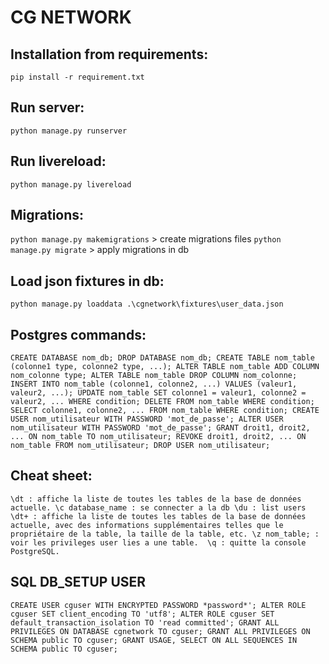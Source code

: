 # CG NETWORK

## Installation from requirements:
`pip install -r requirement.txt`

## Run server:
`python manage.py runserver`

## Run livereload:
`python manage.py livereload`

## Migrations:
`python manage.py makemigrations` > create migrations files
`python manage.py migrate` > apply migrations in db

## Load json fixtures in db:
`python manage.py loaddata .\cgnetwork\fixtures\user_data.json`


## Postgres commands:
`CREATE DATABASE nom_db;
DROP DATABASE nom_db;
CREATE TABLE nom_table (colonne1 type, colonne2 type, ...);
ALTER TABLE nom_table ADD COLUMN nom_colonne type;
ALTER TABLE nom_table DROP COLUMN nom_colonne;
INSERT INTO nom_table (colonne1, colonne2, ...) VALUES (valeur1, valeur2, ...);
UPDATE nom_table SET colonne1 = valeur1, colonne2 = valeur2, ... WHERE condition;
DELETE FROM nom_table WHERE condition;
SELECT colonne1, colonne2, ... FROM nom_table WHERE condition;
CREATE USER nom_utilisateur WITH PASSWORD 'mot_de_passe';
ALTER USER nom_utilisateur WITH PASSWORD 'mot_de_passe';
GRANT droit1, droit2, ... ON nom_table TO nom_utilisateur;
REVOKE droit1, droit2, ... ON nom_table FROM nom_utilisateur;
DROP USER nom_utilisateur;`

## Cheat sheet:
`\dt : affiche la liste de toutes les tables de la base de données actuelle.
\c database_name : se connecter a la db
\du : list users
\dt+ : affiche la liste de toutes les tables de la base de données actuelle, avec des informations supplémentaires telles que le propriétaire de la table, la taille de la table, etc.
\z nom_table; : voir les privileges user lies a une table. 
\q : quitte la console PostgreSQL.`

## SQL DB_SETUP USER
`CREATE USER cguser WITH ENCRYPTED PASSWORD *password*';
ALTER ROLE cguser SET client_encoding TO 'utf8';
ALTER ROLE cguser SET default_transaction_isolation TO 'read committed';
GRANT ALL PRIVILEGES ON DATABASE cgnetwork TO cguser;
GRANT ALL PRIVILEGES ON SCHEMA public TO cguser;
GRANT USAGE, SELECT ON ALL SEQUENCES IN SCHEMA public TO cguser;`
